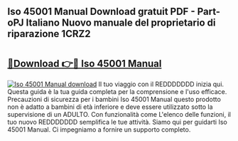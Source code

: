 ## Iso 45001 Manual Download gratuit PDF - Part-oPJ Italiano Nuovo manuale del proprietario di riparazione 1CRZ2

# <h2><a href="http://dfa1dc.blite.top/?on=Iso+45001+Manual">🔗Download 👉🔴 Iso 45001 Manual</a></h2>

[![Iso 45001 Manual download](https://i.imgur.com/lujVjoI.png)](http://dfa1dc.blite.top/?on=Iso+45001+Manual)
Il tuo viaggio con il REDDDDDDD inizia qui. Questa guida è la tua guida completa per la comprensione e l'uso efficace. Precauzioni di sicurezza per i bambini Iso 45001 Manual questo prodotto non è adatto a bambini di età inferiore e deve essere utilizzato sotto la supervisione di un ADULTO. Con funzionalità come L'elenco delle funzioni, il tuo nuovo REDDDDDDD semplifica le tue attività. Siamo qui per guidarti Iso 45001 Manual. Ci impegniamo a fornire un supporto completo.

